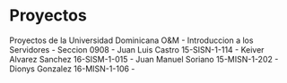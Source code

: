 # Proyectos
Proyectos de la Universidad Dominicana O&M -
Introduccion a los Servidores -
Seccion 0908 -
Juan Luis Castro 15-SISN-1-114 -
Keiver Alvarez Sanchez 16-SISM-1-015 -
Juan Manuel Soriano 15-MISN-1-202 -
Dionys Gonzalez 16-MISN-1-106 -


